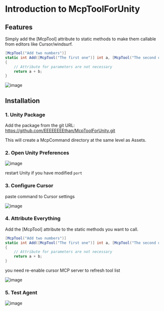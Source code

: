 # Introduction to McpToolForUnity

## Features

Simply add the [McpTool] attribute to static methods to make them callable from editors like Cursor/windsurf.
```csharp
[McpTool("Add two numbers")]
static int Add([McpTool("The first one")] int a, [McpTool("The second one")] int b)
{
    // Attribute for parameters are not necessary
    return a + b;
}
```

![image](https://github.com/user-attachments/assets/1966a4ae-bf73-440b-8ecc-3108b368064d)

## Installation

### 1. Unity Package

Add the package from the git URL: https://github.com/EEEEEEEEthan/McpToolForUnity.git

This will create a McpCommand directory at the same level as Assets.

### 2. Open Unity Preferences

![image](https://github.com/user-attachments/assets/828f3f3e-1ade-41d7-aa65-7d78a92b82eb)

restart Unity if you have modified `port`

### 3. Configure Cursor

paste command to Cursor settings

![image](https://github.com/user-attachments/assets/1182cdfc-7cf1-4f0b-bf4e-4b401e086919)

### 4. Attribute Everything

Add the [McpTool] attribute to the static methods you want to call.
```csharp
[McpTool("Add two numbers")]
static int Add([McpTool("The first one")] int a, [McpTool("The second one")] int b)
{
    // Attribute for parameters are not necessary
    return a + b;
}
```

you need re-enable cursor MCP server to refresh tool list

![image](https://github.com/user-attachments/assets/346f3d13-7ff9-4377-b995-26fe09cf9352)

### 5. Test Agent

![image](https://github.com/user-attachments/assets/1966a4ae-bf73-440b-8ecc-3108b368064d)
